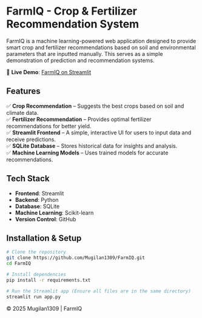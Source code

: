 # FarmIQ - Crop & Fertilizer Recommendation System  

FarmIQ is a machine learning-powered web application designed to provide smart crop and fertilizer recommendations based on soil and environmental parameters that are inputted manually. This serves as a simple demonstration of prediction and recommendation systems.  

🚀 **Live Demo**: [FarmIQ on Streamlit](https://farmiq.streamlit.app/)  

## Features  
✅ **Crop Recommendation** – Suggests the best crops based on soil and climate data.  
✅ **Fertilizer Recommendation** – Provides optimal fertilizer recommendations for better yield.  
✅ **Streamlit Frontend** – A simple, interactive UI for users to input data and receive predictions.  
✅ **SQLite Database** – Stores historical data for insights and analysis.  
✅ **Machine Learning Models** – Uses trained models for accurate recommendations.  

## Tech Stack  
- **Frontend**: Streamlit  
- **Backend**: Python  
- **Database**: SQLite  
- **Machine Learning**: Scikit-learn  
- **Version Control**: GitHub  

## Installation & Setup  
```bash
# Clone the repository
git clone https://github.com/Mugilan1309/FarmIQ.git
cd FarmIQ

# Install dependencies
pip install -r requirements.txt

# Run the Streamlit app (Ensure all files are in the same directory)
streamlit run app.py
```
© 2025 Mugilan1309 | FarmIQ
